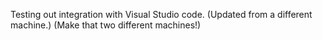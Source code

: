 Testing out integration with Visual Studio code. (Updated from a different machine.) (Make that two different machines!)